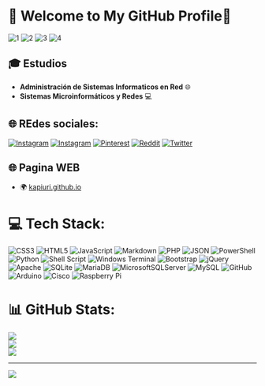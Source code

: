 # 👾 Welcome to My GitHub Profile👾

![1](https://github.com/user-attachments/assets/1932332c-780b-445a-879d-481669c12812)
![2](https://github.com/user-attachments/assets/c1e887ac-c803-42b9-a7b7-2bbad67e7741)
![3](https://github.com/user-attachments/assets/4467ec91-381f-4ba8-94e3-45bc3a962f92)
![4](https://github.com/user-attachments/assets/f1c176f6-3cba-463a-9dc0-3db51235fcd9)


## 🎓 Estudios

- **Administración de Sistemas Informaticos en Red** 🌐
- **Sistemas Microinformáticos y Redes** 💻

## 🌐 REdes sociales:
[![Instagram](https://img.shields.io/badge/Instagram-%23E4405F.svg?logo=Instagram&logoColor=white)](https://instagram.com/pablo_kappa) [![Instagram](https://img.shields.io/badge/Instagram-%23E4405F.svg?logo=Instagram&logoColor=white)](https://instagram.com/kapiuri) [![Pinterest](https://img.shields.io/badge/Pinterest-%23E60023.svg?logo=Pinterest&logoColor=white)](https://pinterest.com/kapiuri) [![Reddit](https://img.shields.io/badge/Reddit-%23FF4500.svg?logo=Reddit&logoColor=white)](https://reddit.com/user/capiuri) [![Twitter](https://img.shields.io/twitter/url/https/twitter.com/pablo_kappa.svg?style=social&label=Twitter)](https://x.com/pablo_kappa)

 

## 🌐 Pagina WEB

- 🌍 [kapiuri.github.io](https://kapiuri.github.io)


# 💻 Tech Stack:
![CSS3](https://img.shields.io/badge/css3-%231572B6.svg?style=for-the-badge&logo=css3&logoColor=white) ![HTML5](https://img.shields.io/badge/html5-%23E34F26.svg?style=for-the-badge&logo=html5&logoColor=white) ![JavaScript](https://img.shields.io/badge/javascript-%23323330.svg?style=for-the-badge&logo=javascript&logoColor=%23F7DF1E) ![Markdown](https://img.shields.io/badge/markdown-%23000000.svg?style=for-the-badge&logo=markdown&logoColor=white) ![PHP](https://img.shields.io/badge/php-%23777BB4.svg?style=for-the-badge&logo=php&logoColor=white) ![JSON](https://img.shields.io/badge/json-%23000000.svg?style=for-the-badge&logo=json&logoColor=white) ![PowerShell](https://img.shields.io/badge/PowerShell-%235391FE.svg?style=for-the-badge&logo=powershell&logoColor=white) ![Python](https://img.shields.io/badge/python-3670A0?style=for-the-badge&logo=python&logoColor=ffdd54) ![Shell Script](https://img.shields.io/badge/shell_script-%23121011.svg?style=for-the-badge&logo=gnu-bash&logoColor=white) ![Windows Terminal](https://img.shields.io/badge/Windows%20Terminal-%234D4D4D.svg?style=for-the-badge&logo=windows-terminal&logoColor=white) ![Bootstrap](https://img.shields.io/badge/bootstrap-%238511FA.svg?style=for-the-badge&logo=bootstrap&logoColor=white) ![jQuery](https://img.shields.io/badge/jquery-%230769AD.svg?style=for-the-badge&logo=jquery&logoColor=white) ![Apache](https://img.shields.io/badge/apache-%23D42029.svg?style=for-the-badge&logo=apache&logoColor=white) ![SQLite](https://img.shields.io/badge/sqlite-%2307405e.svg?style=for-the-badge&logo=sqlite&logoColor=white) ![MariaDB](https://img.shields.io/badge/MariaDB-003545?style=for-the-badge&logo=mariadb&logoColor=white) ![MicrosoftSQLServer](https://img.shields.io/badge/Microsoft%20SQL%20Server-CC2927?style=for-the-badge&logo=microsoft%20sql%20server&logoColor=white) ![MySQL](https://img.shields.io/badge/mysql-4479A1.svg?style=for-the-badge&logo=mysql&logoColor=white) ![GitHub](https://img.shields.io/badge/github-%23121011.svg?style=for-the-badge&logo=github&logoColor=white) ![Arduino](https://img.shields.io/badge/-Arduino-00979D?style=for-the-badge&logo=Arduino&logoColor=white) ![Cisco](https://img.shields.io/badge/cisco-%23049fd9.svg?style=for-the-badge&logo=cisco&logoColor=black) ![Raspberry Pi](https://img.shields.io/badge/-RaspberryPi-C51A4A?style=for-the-badge&logo=Raspberry-Pi)
# 📊 GitHub Stats:
![](https://github-readme-stats.vercel.app/api?username=kapiuri&theme=dark&hide_border=false&include_all_commits=false&count_private=false)<br/>
![](https://github-readme-streak-stats.herokuapp.com/?user=kapiuri&theme=dark&hide_border=false)<br/>
![](https://github-readme-stats.vercel.app/api/top-langs/?username=kapiuri&theme=dark&hide_border=false&include_all_commits=false&count_private=false&layout=compact)

---
[![](https://visitcount.itsvg.in/api?id=kapiuri&icon=8&color=1)](https://visitcount.itsvg.in)
